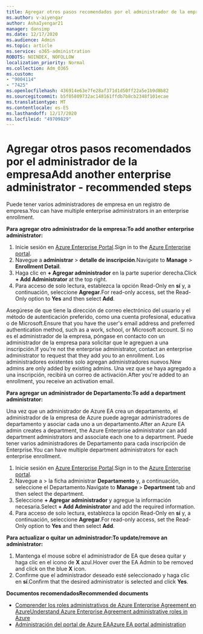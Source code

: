 ```yaml
---
title: Agregar otros pasos recomendados por el administrador de la empresa
ms.author: v-aiyengar
author: AshaIyengar21
manager: dansimp
ms.date: 12/17/2020
ms.audience: Admin
ms.topic: article
ms.service: o365-administration
ROBOTS: NOINDEX, NOFOLLOW
localization_priority: Normal
ms.collection: Adm_O365
ms.custom:
- "9004114"
- "7425"
ms.openlocfilehash: 436914e63e7fe28af371d1d50ff22a5e1b9d8b82
ms.sourcegitcommit: b5f05809732ac148161ffdb7b8cb2348f101ecae
ms.translationtype: MT
ms.contentlocale: es-ES
ms.lasthandoff: 12/17/2020
ms.locfileid: "49709829"
---
```

# <a name="add-another-enterprise-administrator---recommended-steps"></a><span data-ttu-id="bfb0c-102">Agregar otros pasos recomendados por el administrador de la empresa</span><span class="sxs-lookup"><span data-stu-id="bfb0c-102">Add another enterprise administrator - recommended steps</span></span>

<span data-ttu-id="bfb0c-103">Puede tener varios administradores de empresa en un registro de empresa.</span><span class="sxs-lookup"><span data-stu-id="bfb0c-103">You can have multiple enterprise administrators in an enterprise enrollment.</span></span>

<span data-ttu-id="bfb0c-104">**Para agregar otro administrador de la empresa:**</span><span class="sxs-lookup"><span data-stu-id="bfb0c-104">**To add another enterprise administrator:**</span></span>

1. <span data-ttu-id="bfb0c-105">Inicie sesión en [Azure Enterprise Portal](https://ea.azure.com/).</span><span class="sxs-lookup"><span data-stu-id="bfb0c-105">Sign in to the [Azure Enterprise portal](https://ea.azure.com/).</span></span>
1. <span data-ttu-id="bfb0c-106">Navegue a **administrar**  >  **detalle de inscripción**.</span><span class="sxs-lookup"><span data-stu-id="bfb0c-106">Navigate to **Manage** > **Enrollment Detail**.</span></span>
1. <span data-ttu-id="bfb0c-107">Haga clic en **+ Agregar administrador** en la parte superior derecha.</span><span class="sxs-lookup"><span data-stu-id="bfb0c-107">Click **+ Add Administrator** at the top right.</span></span>
1. <span data-ttu-id="bfb0c-108">Para acceso de solo lectura, establezca la opción Read-Only en **sí** y, a continuación, seleccione **Agregar**.</span><span class="sxs-lookup"><span data-stu-id="bfb0c-108">For read-only access, set the Read-Only option to **Yes** and then select **Add**.</span></span>

<span data-ttu-id="bfb0c-109">Asegúrese de que tiene la dirección de correo electrónico del usuario y el método de autenticación preferido, como una cuenta profesional, educativa o de Microsoft.</span><span class="sxs-lookup"><span data-stu-id="bfb0c-109">Ensure that you have the user's email address and preferred authentication method, such as a work, school, or Microsoft account.</span></span> <span data-ttu-id="bfb0c-110">Si no es el administrador de la empresa, póngase en contacto con un administrador de la empresa para solicitar que le agreguen a una inscripción.</span><span class="sxs-lookup"><span data-stu-id="bfb0c-110">If you're not the enterprise administrator, contact an enterprise administrator to request that they add you to an enrollment.</span></span> <span data-ttu-id="bfb0c-111">Los administradores existentes solo agregan administradores nuevos.</span><span class="sxs-lookup"><span data-stu-id="bfb0c-111">New admins are only added by existing admins.</span></span> <span data-ttu-id="bfb0c-112">Una vez que se haya agregado a una inscripción, recibirá un correo de activación.</span><span class="sxs-lookup"><span data-stu-id="bfb0c-112">After you're added to an enrollment, you receive an activation email.</span></span>

<span data-ttu-id="bfb0c-113">**Para agregar un administrador de Departamento:**</span><span class="sxs-lookup"><span data-stu-id="bfb0c-113">**To add a department administrator:**</span></span>

<span data-ttu-id="bfb0c-114">Una vez que un administrador de Azure EA crea un departamento, el administrador de la empresa de Azure puede agregar administradores de departamento y asociar cada uno a un departamento.</span><span class="sxs-lookup"><span data-stu-id="bfb0c-114">After an Azure EA admin creates a department, the Azure Enterprise administrator can add department administrators and associate each one to a department.</span></span> <span data-ttu-id="bfb0c-115">Puede tener varios administradores de Departamento para cada inscripción de Enterprise.</span><span class="sxs-lookup"><span data-stu-id="bfb0c-115">You can have multiple department administrators for each enterprise enrollment.</span></span>

1. <span data-ttu-id="bfb0c-116">Inicie sesión en [Azure Enterprise Portal](https://ea.azure.com/).</span><span class="sxs-lookup"><span data-stu-id="bfb0c-116">Sign in to the [Azure Enterprise portal](https://ea.azure.com/).</span></span>
1. <span data-ttu-id="bfb0c-117">Navegue a   >  la ficha administrar **Departamento** y, a continuación, seleccione el Departamento.</span><span class="sxs-lookup"><span data-stu-id="bfb0c-117">Navigate to **Manage** > **Department** tab and then select the department.</span></span>
1. <span data-ttu-id="bfb0c-118">Seleccione **+ Agregar administrador** y agregue la información necesaria.</span><span class="sxs-lookup"><span data-stu-id="bfb0c-118">Select **+ Add Administrator** and add the required information.</span></span>
1. <span data-ttu-id="bfb0c-119">Para acceso de solo lectura, establezca la opción Read-Only en **sí** y, a continuación, seleccione **Agregar**.</span><span class="sxs-lookup"><span data-stu-id="bfb0c-119">For read-only access, set the Read-Only option to **Yes** and then select **Add**.</span></span>

<span data-ttu-id="bfb0c-120">**Para actualizar o quitar un administrador:**</span><span class="sxs-lookup"><span data-stu-id="bfb0c-120">**To update/remove an administrator:**</span></span>

1. <span data-ttu-id="bfb0c-121">Mantenga el mouse sobre el administrador de EA que desea quitar y haga clic en el icono de **X** azul.</span><span class="sxs-lookup"><span data-stu-id="bfb0c-121">Hover over the EA Admin to be removed and click on the blue **X** icon.</span></span>
1. <span data-ttu-id="bfb0c-122">Confirme que el administrador deseado esté seleccionado y haga clic en **sí**.</span><span class="sxs-lookup"><span data-stu-id="bfb0c-122">Confirm that the desired administrator is selected and click **Yes**.</span></span>

<span data-ttu-id="bfb0c-123">**Documentos recomendados**</span><span class="sxs-lookup"><span data-stu-id="bfb0c-123">**Recommended documents**</span></span>

- [<span data-ttu-id="bfb0c-124">Comprender los roles administrativos de Azure Enterprise Agreement en Azure</span><span class="sxs-lookup"><span data-stu-id="bfb0c-124">Understand Azure Enterprise Agreement administrative roles in Azure</span></span>](https://docs.microsoft.com/azure/billing/billing-understand-ea-roles)
- [<span data-ttu-id="bfb0c-125">Administración del portal de Azure EA</span><span class="sxs-lookup"><span data-stu-id="bfb0c-125">Azure EA portal administration</span></span>](https://docs.microsoft.com/azure/billing/billing-ea-portal-administration)

